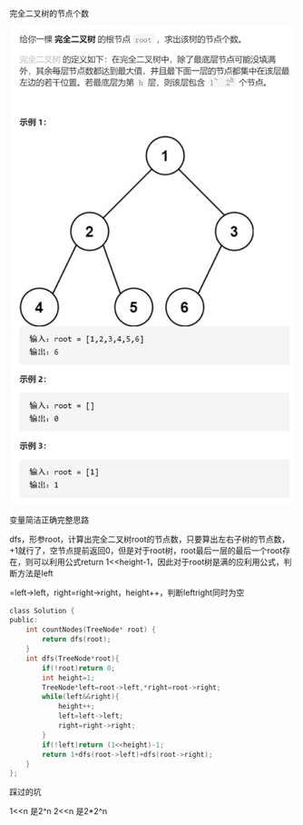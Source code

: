 完全二叉树的节点个数

![img](image/1628422345344.png)

变量简洁正确完整思路

dfs，形参root，计算出完全二叉树root的节点数，只要算出左右子树的节点数，+1就行了，空节点提前返回0，但是对于root树，root最后一层的最后一个root存在，则可以利用公式return 1<<height-1，因此对于root树是满的应利用公式，判断方法是left

=left->left，right=right->right，height++，判断leftright同时为空

```c
class Solution {
public:
    int countNodes(TreeNode* root) {
        return dfs(root);
    }
    int dfs(TreeNode*root){
        if(!root)return 0;  
        int height=1;
        TreeNode*left=root->left,*right=root->right;
        while(left&&right){
            height++;
            left=left->left;
            right=right->right;
        }
        if(!left)return (1<<height)-1;
        return 1+dfs(root->left)+dfs(root->right);
    }
};

```



踩过的坑

1<<n  是2^n   2<<n  是2*2^n